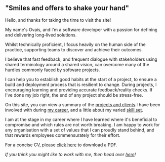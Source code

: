 ## "Smiles and offers to shake your hand"

Hello, and thanks for taking the time to visit the site!

My name's Ovais, and I'm a software developer with a passion for defining and delivering long-lived solutions.

Whilst technically proficient, I focus heavily on the human side of the practice, supporting teams to discover and achieve their outcomes.

I believe that fast feedback, and frequent dialogue with stakeholders using shared terminology around a shared vision, can overcome many of the hurdles commonly faced by software projects.

I can help you to establish good habits at the start of a project, to ensure a build and deployment process that is resilient to change.  During projects, I encouraging learning and providing accurate feedback/reality checks.  If I've done my job right, the end of any project should be stress-free.

On this site, you can view a summary of the [projects and clients](client-list) I have been involved with during [my career](employment-history), and a little about my varied [skill set](skills-summary).

I am at the stage in my career where I have learned where it's beneficial to compromise and which rules are not worth breaking. I am happy to work for any organisation with a set of values that I can proudly stand behind, and that rewards employees commensurately for their effort.

For a concise CV, please [click here](https://1drv.ms/b/s!AiXdbfYFdG7ugiysMvRb9IsVYo_C) to download a PDF.

_If you think you might like to work with me, then head over [here](new-employer)!_